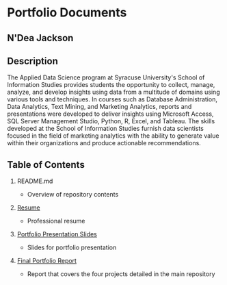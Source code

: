 # Portfolio Documents

## N'Dea Jackson

## Description
The Applied Data Science program at Syracuse University's School of Information Studies provides students the opportunity to collect, manage, analyze, and develop insights using data from a multitude of domains using various tools and techniques. In courses such as Database Administration, Data Analytics, Text Mining, and Marketing Analytics, reports and presentations were developed to deliver insights using Microsoft Access, SQL Server Management Studio, Python, R, Excel, and Tableau. The skills developed at the School of Information Studies furnish data scientists focused in the field of marketing analytics with the ability to generate value within their organizations and produce actionable recommendations.

## Table of Contents
1. README.md
   - Overview of repository contents
 
2. [Resume](https://github.com/njacks01/AppliedDataSciencePortfolio/blob/main/Portfolio%20Documents/Portfolio%20Resume.pdf)
   - Professional resume

3. [Portfolio Presentation Slides](https://github.com/njacks01/AppliedDataSciencePortfolio/blob/main/Portfolio%20Documents/N'Dea_Jackson_Portfolio_Presentation.pdf)
   - Slides for portfolio presentation

4. [Final Portfolio Report]()
   - Report that covers the four projects detailed in the main repository
